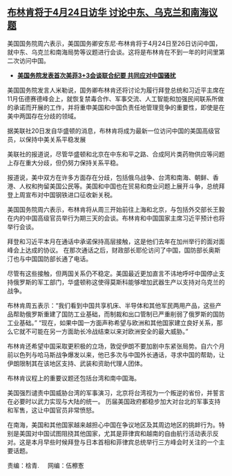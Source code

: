 <!--1713644997000-->
[布林肯将于4月24日访华 讨论中东、乌克兰和南海议题](https://www.rfa.org/mandarin/yataibaodao/junshiwaijiao/my4-04202024162947.html)
------

<p></p><p>美国国务院周六表示，美国国务卿安东尼·布林肯将于4月24日至26日访问中国，就中东、乌克兰和南海局势等议题进行会谈。这将是布林肯在不到一年的时间里第二次访问中国。</p><ul><li><strong><a href="https://www.rfa.org/mandarin/Xinwen/kw3-04122024165311.html">美国务院发表首次美菲3+3会谈联合纪要 共同应对中国骚扰</a></strong></li></ul><p>美国国务院发言人米勒说，国务卿布林肯还将讨论为履行拜登总统和习近平主席在11月伍德赛德峰会上，就恢复禁毒合作、军事交流、人工智能和加强民间联系所做的承诺而开展的工作，并将重申美国和中国负责任地管理竞争的重要性，即使是在美中两国存在分歧的领域。</p><p></p><p>据美联社20日发自华盛顿的消息，布林肯将成为最新一位访问中国的美国高级官员，以保持中美关系平稳发展</p><p></p><p>美联社的报道说，尽管华盛顿和北京在中东和平之路、合成阿片类药物供应等问题上存在重大分歧，但仍努力保持关系平稳。</p><p></p><p>报道说，美中双方在许多方面存在分歧，包括俄乌战争、台湾和南海、朝鲜、香港、人权和拘留美国公民等。美国和中国也在贸易和商业问题上展开斗争，总统拜登上周宣布对中国钢铁进口征收新关税。</p><p></p><p>美国国务院周六表示，布林肯将从周三开始前往上海和北京，与包括外交部长王毅在内的中国高级官员举行为期三天的会谈。布林肯和中国国家主席习近平预计也将举行会谈。</p><p></p><p>拜登和习近平本月在通话中承诺保持高层接触，这是他们去年在加州举行的面对面峰会上达成的协议。 在那次通话之后，财政部长耶伦访问了中国，国防部长奥斯汀也与中国国防部长通了电话。</p><p></p><p>尽管有这些接触，但两国关系仍不稳定。美国最近更加直言不讳地呼吁中国停止支持俄罗斯的军工部门，华盛顿称这使得莫斯科能够增加武器生产以支持对乌克兰的战争。</p><p></p><p>布林肯周五表示：“我们看到中国共享机床、半导体和其他军民两用产品，这些产品帮助俄罗斯重建了国防工业基础，而制裁和出口管制已严重削弱了俄罗斯的国防工业基础。” “现在，如果中国一方面声称希望与欧洲和其他国家建立良好关系，那么它就不可能在另一方面助长冷战结束以来对欧洲安全的最大威胁。”</p><p></p><p>布林肯还希望中国采取更积极的立场，敦促伊朗不要加剧中东紧张局势。自六个月前以色列与哈马斯战争爆发以来，他已多次与中国外长通话，寻求中国的帮助，让伊朗限制其在该地区支持、武装和资助代理人团体。</p><p></p><p>布林肯议程上的重要议题还包括台湾和南中国海。</p><p></p><p>美国强烈谴责中国威胁台湾的军事演习，北京将台湾视为一个叛逆的省份，并誓言在必要时以武力实现与大陆的统一。 历届美国政府都稳步加大对台北的军事支持和军售，这让中国官员非常愤怒。</p><p></p><p>在南海，美国和其他国家越来越担心中国在争议地区及其周边地区的挑衅行为。特别是美国对中国试图阻挠其他国家，尤其是菲律宾和越南的自由航行活动表示反对。这是本月早些时候拜登与日本首相和菲律宾总统举行三方峰会时关注的一个主要话题。</p><p></p><p>责编：梒青.     网编：伍檫愙</p><p></p><p></p>
